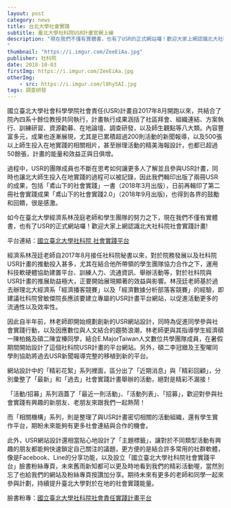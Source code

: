 ```yaml
---
layout: post
category: news
title: 台北大學社會實踐
subtitle: 臺北大學社科院USR計畫官網上線
description: "現在我們不僅有實體書，也有了USR的正式網站囉！歡迎大家上網認識北大社科院社會實踐計畫!
"
thumbnail: "https://i.imgur.com/ZeeEiAa.jpg"
publisher: 社科院
date: 2018-10-03
firstImg: https://i.imgur.com/ZeeEiAa.jpg
otherImg:
    - src: https://i.imgur.com/l8hy5AI.jpg
tags: 調查研發
---
```

國立臺北大學社會科學學院社會責任(USR)計畫自2017年8月開跑以來，共結合了院內四系十餘位教授共同執行，計畫執行成果涵括了社區拜會、組織連結、方案執行、訓練研習、資源勸募、在地論壇、調查研發，以及師生觀點等八大類。內容豐富多元，成果也逐漸展現，尤其是已累積超過200則活動的新聞報導，以及500張以上師生投入在地實踐的相關相片，甚至辦理活動的精美海報設計，也都已超過50餘張，計畫的能量和效益正與日俱增。

過程中，USR的團隊成員也不斷在思考如何讓更多人了解並且參與USR計畫，同時也讓北大師生投入在地實踐的過程可以被記錄，因此我們輯印出版了兩冊USR的成果，包括「鳶山下的社會實踐」一書（2018年3月出版），日前再輯印了第二冊社會實踐成果「鳶山下的社會實踐2.0」（2018年9月出版)，也得到各界的鼓勵和回饋，很是感激。

如今在臺北大學經濟系林茂庭老師和學生團隊的努力之下，現在我們不僅有實體書，也有了USR的正式網站囉！歡迎大家上網認識北大社科院社會實踐計畫!

平台連結：<a href="http://usrsoc.ntpu.edu.tw">國立臺北大學社科院 社會實踐平台</a>

經濟系林茂廷老師自2017年8月接任社科院秘書以來，對於院務發展以及社科院USR計畫的推動投入甚多，尤其在結合他所帶領的學生團隊協力合作之下，運用科技軟硬體協助建置平台、訓練人力、流通資訊、舉辦活動等，對於社科院與USR計畫的推展助益極大，正要開始展現顯著的效益與影響。林茂廷老師基於過去辦理北大經濟系「經濟播客競賽」以及「經濟數據分析部落客競賽」的經驗，即建議社科院曾敏傑院長應該要建立專屬的USR計畫平台網站，以促進活動更多的流通性以及效率性。

因此自半年前，林老師即開始規劃創新的USR網站設計，同時為促進同學參與社會實踐行動，以及因應數位與人文結合的趨勢浪潮，林老師更與其指導學生經濟碩一陳柏銘及碩二陳宜榛同學，結合E.MajorTaiwan人文數位共學團隊成員，在暑假期間開始設計了這個社科院USR計畫的平台網站。另外，碩二李冠緻及王聖曜同學則協助將過去USR新聞報導完整的移植到新的平台。

網站設計中的「精彩花絮」系列裡面，區分出了「近期消息」與「精彩回顧」，分別彙整了「最新」和「過去」社會實踐計畫舉辦的活動，絕對是精彩不漏接！

「活動/招募」系列涵蓋了「最近一則活動」、「活動列表」、「招募」，歡迎對參與社會實踐有興趣的新朋友、老朋友來跟我們一起熱鬧！

而「相關機構」系列，則是整理了與USR計畫密切相關的活動組織，還有學生實作平台，期盼未來能夠有更多社會連結與合作的機會。

此外，USR網站設計還相當貼心地設計了「主題標籤」，讓對於不同類型活動有興趣的朋友都能夠快速鎖定自己關注的議題，更方便的是結合許多常用的社群軟體，像是Facebook、Line的分享功能，以及設立「國立臺北大學社科院社會實踐平台」臉書粉絲專頁，未來舊雨新知都可以更及時地看到我們的精彩活動喔，當然別忘了也給我們的網站及粉絲專頁按讚加分享。期待未來有更多的老師和同學一起來參與計劃，持續提升臺北大學對於在地的社會實踐能量。

臉書粉專：<a href="https://www.facebook.com/NTPUSOCUSR/">國立臺北大學社科院社會責任實踐計畫平台</a>
